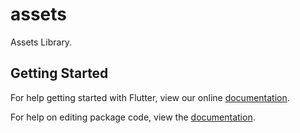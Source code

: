 # assets

Assets Library.

## Getting Started

For help getting started with Flutter, view our online [documentation](https://flutter.io/).

For help on editing package code, view the [documentation](https://flutter.io/developing-packages/).
